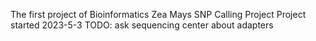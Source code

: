The first project of Bioinformatics
Zea Mays SNP Calling Project
Project started 2023-5-3
TODO: ask sequencing center about adapters
